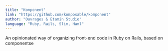 ```yaml
---
title: "Komponent"
link: "https://github.com/komposable/komponent"
author: "Ouvrages & Etamin Studio"
language: "Ruby, Rails, Slim, Haml"
---
```


 An opinionated way of organizing front-end code in Ruby on Rails, based on componentse

